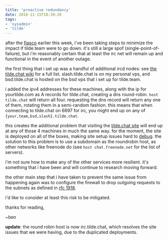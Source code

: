 ```yaml
---
title: 'proactive redundancy'
date: 2018-11-15T18:39:26
tags:
- 'sysadmin'
- 'tilde'
---
```


after the [fiasco](november-13-post-mortem.html) earlier this week, i've
been taking steps to minimize the impact if tilde.team were to go down.
it's still a large spof (single-point-of-failure), but i'm reasonably
certain that at least the irc net will remain up and functional in the
event of another outage.

<!-- more -->

the first thing that i set up was a handful of additional ircd nodes:
see [the tilde.chat wiki](https://tilde.chat/wiki/?page=servers) for a
full list. slash.tilde.chat is on my personal vps, and bsd.tilde.chat is
hosted on the bsd vps that i set up for tilde.team.

i added the ipv4 addresses for these machines, along with the ip for
yourtilde.com as A records for tilde.chat, creating a dns round-robin.
`host tilde.chat` will return all four. requesting the dns record will
return any one of them, rotating them in a semi-random fashion. this
means that when connecting to tilde.chat on 6697 for irc, you might end
up on any of `{your,team,bsd,slash}.tilde.chat`.

this creates the additional problem that visiting the [tilde.chat
site](https://tilde.chat) will end up at any of those 4 machines in much
the same way. for the moment, the site is deployed on all of the boxes,
making site setup issues hard to
[debug](https://tildegit.org/tildeverse/tilde.chat/issues/8). the
solution to this problem is to use a subdomain as the roundrobin host,
as other networks like freenode do (see `host chat.freenode.net` for the
list of servers).

i'm not sure how to make any of the other services more resilient. it's
something that i have been and will continue to research moving forward.

the other main step that i have taken to prevent the same issue from
happening again was to configure the firewall to drop outgoing requests
to the subnets as defined in [rfc
1918](https://tools.ietf.org/html/rfc1918).

i'd like to consider at least this risk to be mitigated.

thanks for reading,

~ben

**update**: the round robin host is now *irc*.tilde.chat, which resolves
the site issues that we were having, due to the duplicated deployments.

